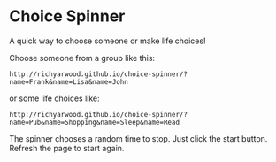 # Choice Spinner

A quick way to choose someone or make life choices!

Choose someone from a group like this:

```
http://richyarwood.github.io/choice-spinner/?name=Frank&name=Lisa&name=John
```
or some life choices like:

```
http://richyarwood.github.io/choice-spinner/?name=Pub&name=Shopping&name=Sleep&name=Read
```

The spinner chooses a random time to stop. Just click the start button. Refresh the page to start again.